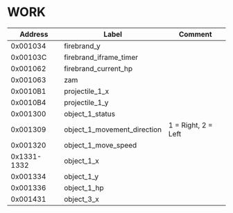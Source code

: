 # WORK

|Address|Label|Comment|
|-------|-----|-------|
|0x001034|firebrand_y|
|0x00103C|firebrand_iframe_timer|
|0x001062|firebrand_current_hp|
|0x001063|zam|
|0x0010B1|projectile_1_x|
|0x0010B4|projectile_1_y|
|0x001300|object_1_status|
|0x001309|object_1_movement_direction|1 = Right, 2 = Left|
|0x001320|object_1_move_speed|
|0x1331-1332|object_1_x|
|0x001334|object_1_y|
|0x001336|object_1_hp|
|0x001431|object_3_x|
